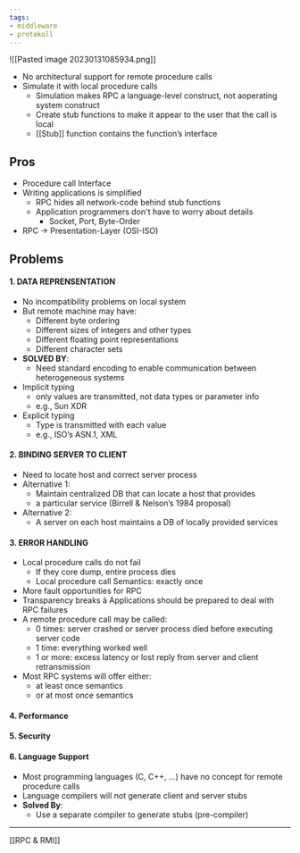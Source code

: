 ```yaml
---
tags:
- middleware
- protokoll
---
```

![[Pasted image 20230131085934.png]]
- No architectural support for remote procedure calls
- Simulate it with local procedure calls
	-	Simulation makes RPC a language-level construct, not aoperating system construct
	-	Create stub functions to make it appear to the user that the call is local
	-	[[Stub]] function contains the function’s interface

## Pros
- Procedure call Interface
- Writing applications is simplified
	- RPC hides all network-code behind stub functions
	- Application programmers don't have to worry about details
		- Socket, Port, Byte-Order
- RPC -> Presentation-Layer (OSI-ISO)

## Problems 
#### 1.	DATA REPRENSENTATION
- No incompatibility problems on local system
- But remote machine may have:
	- Different byte ordering
	- Different sizes of integers and other types
	- Different floating point representations
	- Different character sets	
- **SOLVED BY**:
	- Need standard encoding to enable communication between heterogeneous systems
- Implicit typing
	- only values are transmitted, not data types or parameter info
	- e.g., Sun XDR
- Explicit typing
	- Type is transmitted with each value
	- e.g., ISO’s ASN.1, XML
#### 2.	BINDING SERVER TO CLIENT
- Need to locate host and correct server process
- Alternative 1:
	- Maintain centralized DB that can locate a host that provides
	- a particular service (Birrell & Nelson’s 1984 proposal)
- Alternative 2:
	- A server on each host maintains a DB of locally provided services
#### 3. ERROR HANDLING
- Local procedure calls do not fail
	- If they core dump, entire process dies
	- Local procedure call Semantics: exactly once
- More fault opportunities for RPC
- Transparency breaks à Applications should be prepared to deal with RPC failures
- A remote procedure call may be called:
	- 0 times: server crashed or server process died before executing server code
	- 1 time: everything worked well
	- 1 or more: excess latency or lost reply from server and client retransmission
- Most RPC systems will offer either:
	- at least once semantics
	- or at most once semantics
#### 4. Performance
#### 5. Security
#### 6. Language Support
- Most programming languages (C, C++, …) have no concept for remote procedure calls
- Language compilers will not generate client and server stubs
- **Solved By**:
	- Use a separate compiler to generate stubs (pre-compiler)

---
[[RPC & RMI]]